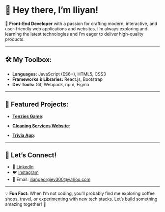 # 👋 Hey there, I’m Iliyan!

🌟 **Front-End Developer** with a passion for crafting modern, interactive, and user-friendly web applications and websites. I’m always exploring and learning the latest technologies and I'm eager to deliver high-quality products.

---

## 🛠️ My Toolbox:
- **Languages:** JavaScript (ES6+), HTML5, CSS3
- **Frameworks & Libraries:** React.js, Bootstrap
- **Dev Tools:** Git, Webpack, npm, Figma

---

## 📂 Featured Projects:
- [**Tenzies Game**](tenziescontest.netlify.app): 
  
- [**Cleaning Services Website**](https://iliyan300.github.io/bulsauber-demo.github.io/):

- [**Trivia App**](smartyquizz.netlify.app/): 

---

## 🤝 Let’s Connect!
- 💼 [LinkedIn](https://www.linkedin.com/in/ilian-georgiev-bb465929b/)
- 🐦 [Instagram](https://www.instagram.com/iliyan.dev/profilecard/?igsh=MXhhMGhtNmZmd3N0bw%3D%3D)
- 📧 Email: iliangeorgiev300@yahoo.com

---

💡 **Fun Fact:** When I’m not coding, you’ll probably find me exploring coffee shops, travel, or experimenting with new tech stacks. Let’s build something amazing together! 🚀

